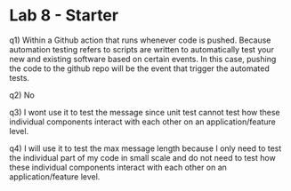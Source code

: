 # Lab 8 - Starter
q1) Within a Github action that runs whenever code is pushed. Because automation testing refers to scripts are written to automatically test your new and existing software based on certain events. In this case, pushing the code to the github repo will be the event that trigger the automated tests.

q2) No

q3) I wont use it to test the message since unit test cannot test how these individual components interact with each other on an application/feature level. 

q4) I will use it to test the max message length because I only need to test the individual part of my code in small scale and do not need to test how these individual components interact with each other on an application/feature level.